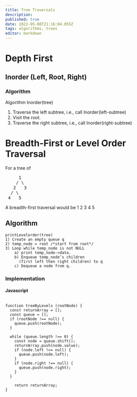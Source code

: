 ```yaml
---
title: Tree Traversals
description: 
published: true
date: 2022-05-08T21:16:04.055Z
tags: algorithms, trees
editor: markdown
---
```


# Depth First
## Inorder (Left, Root, Right)
### Algorithm
Algorithm Inorder(tree)
   1. Traverse the left subtree, i.e., call Inorder(left-subtree)
   2. Visit the root.
   3. Traverse the right subtree, i.e., call Inorder(right-subtree)
# Breadth-First or Level Order Traversal
For a tree of 
<pre>
     1
    / \  
   2   3
  / \
 4   5
</pre>
A breadth-first traversal would be 1 2 3 4 5
## Algorithm
```
printLevelorder(tree)
1) Create an empty queue q
2) temp_node = root /*start from root*/
3) Loop while temp_node is not NULL
    a) print temp_node->data.
    b) Enqueue temp_node’s children 
      (first left then right children) to q
    c) Dequeue a node from q.
```
### Implementation
#### Javascript
```

function treeByLevels (rootNode) {
  const returnArray = [];
  const queue = [];
  if (rootNode !== null) {
    queue.push(rootNode);
  }
  
  while (queue.length !== 0) {
    const node = queue.shift();
    returnArray.push(node.value);
    if (node.left !== null) {
      queue.push(node.left);
    }
    if (node.right !== null) {
      queue.push(node.right);
    }
  }

	return returnArray;
}
```



